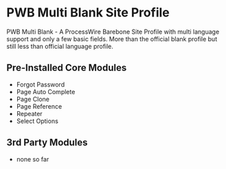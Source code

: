 # PWB Multi Blank Site Profile
PWB Multi Blank - A ProcessWire Barebone Site Profile with multi language support and only a few basic fields. More than the official blank profile but still less than official language profile.

## Pre-Installed Core Modules

* Forgot Password
* Page Auto Complete
* Page Clone
* Page Reference
* Repeater
* Select Options

## 3rd Party Modules

* none so far